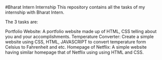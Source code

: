 #Bharat Intern Internship
This repository contains all the tasks of my internship with Bharat Intern.

The 3 tasks are:

Portfolio Website: A portfolio website made up of HTML, CSS telling about you and your accomplishments.
Temperature Converter: Create a simple website using CSS, HTML, JAVASCRIPT to convert temperature form Celsius to Fahrenheit and etc.
Homepage of Netflix: A simple website having similar homepage that of Netflix using using HTML and CSS.
